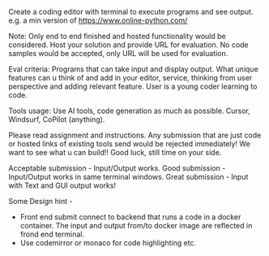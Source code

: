 Create a coding editor with terminal to execute programs and see output. e.g. a min version of https://www.online-python.com/

Note: Only end to end finished and hosted functionality would be considered. Host your solution and provide URL for evaluation. No code samples would be accepted, only URL will be used for evaluation.

Eval criteria: Programs that can take input and display output. What unique features can u think of and add in your editor, service, thinking from user perspective and adding relevant feature. User is a young coder learning to code.

Tools usage: Use AI tools, code generation as much as possible. Cursor, Windsurf, CoPilot (anything). 

Please read assignment and instructions. Any submission that are just code or hosted links of existing tools send would be rejected immediately! We want to see what u can build!! Good luck, still time on your side.

Acceptable submission  - Input/Output works.
Good  submission -  Input/Output works in same terminal windows.
Great submission - Input with Text and GUI output works! 

Some Design hint - 
- Front end submit connect to backend that runs a code in a docker container. The input and output from/to docker image are reflected in frond end terminal.
- Use codemirror or monaco for code highlighting etc.
